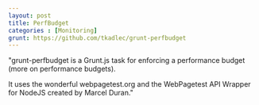 ```yaml
---
layout: post
title: PerfBudget
categories : [Monitoring]
grunt: https://github.com/tkadlec/grunt-perfbudget
---
```


"grunt-perfbudget is a Grunt.js task for enforcing a performance budget (more on performance budgets).

It uses the wonderful webpagetest.org and the WebPagetest API Wrapper for NodeJS created by Marcel Duran."
